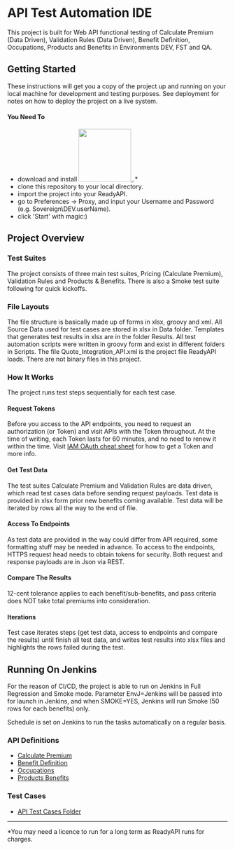 ﻿# API Test Automation IDE

This project is built for Web API functional testing of Calculate Premium (Data Driven), Validation Rules (Data Driven), Benefit Definition, Occupations, Products and Benefits in Environments DEV, FST and QA.

## Getting Started
These instructions will get you a copy of the project up and running on your local machine for development and testing purposes. See deployment for notes on how to deploy the project on a live system.

#### You Need To
  - download and install <a href="https://smartbear.com/product/ready-api/free-trial"> <img src="https://smartbear.com/SmartBear/media/images/Logos/Products/Ready_API-horiz-blue.svg?ext=.svg" width=120> </a>.*
  - clone this repository to your local directory.
  - import the project into your ReadyAPI.
  - go to Preferences -> Proxy, and input your Username and Password (e.g. Sovereign\DEV.userName).
  - click 'Start' with magic:)

## Project Overview 

### Test Suites
The project consists of three main test suites, Pricing (Calculate Premium), Validation Rules and Products & Benefits. There is also a Smoke test suite following for quick kickoffs.

### File Layouts
The file structure is basically made up of forms in xlsx, groovy and xml. All Source Data used for test cases are stored in xlsx in Data folder. Templates that generates test results in xlsx are in the folder Results. All test automation scripts were written in groovy form and exist in different folders in Scripts. The file Quote\_Integration\_API.xml is the project file ReadyAPI loads. There are not binary files in this project.

### How It Works
The project runs test steps sequentially for each test case.

#### Request Tokens
Before you access to the API endpoints, you need to request an authorization (or Token) and visit APIs with the Token throughout. At the time of writing, each Token lasts for 60 minutes, and no need to renew it within the time. Visit [IAM OAuth cheat sheet](http://webappspsovzone.asbbank.co.nz/sites/Business_Technology/architecture/Architecture%20Wiki/IAM%20OAuth%20cheat%20sheet.aspx) for how to get a Token and more info.

#### Get Test Data
The test suites Calculate Premium and Validation Rules are data driven, which read test cases data  before sending request payloads. Test data is provided in xlsx form prior new benefits coming available. Test data will be iterated by rows all the way to the end of file.

#### Access To Endpoints
As test data are provided in the way could differ from API required, some formatting stuff may be needed in advance. To access to the endpoints, HTTPS request head needs to obtain tokens for security. Both request and response payloads are in Json via REST.

#### Compare The Results
12-cent tolerance applies to each benefit/sub-benefits, and pass criteria does NOT take total premiums into consideration.

#### Iterations
Test case iterates steps (get test data, access to endpoints and compare the results) until finish all test data, and writes test results into xlsx files and highlights the rows failed during the test.
 
## Running On Jenkins
For the reason of CI/CD, the project is able to run on Jenkins in Full Regression and Smoke mode. Parameter EnvJ=Jenkins will be passed into for launch in Jenkins, and when SMOKE=YES, Jenkins will run Smoke (50 rows for each benefits) only.

Schedule is set on Jenkins to run the tasks automatically on a regular basis.

### API Definitions

* [Calculate Premium​](http://webappspsovzone.asbbank.co.nz/sites/Business_Technology/architecture/Architecture%20Wiki/OAG%20-%20Calculate%20Premium%20API.aspx)
* [Benefit Definition](http://webappspsovzone.asbbank.co.nz/sites/Business_Technology/architecture/Architecture%20Wiki/OAG%20-%20Benefit%20Definition%20API.aspx)
* [Occupations​](http://webappspsovzone.asbbank.co.nz/sites/Business_Technology/architecture/Architecture%20Wiki/OAG%20-%20Occupations%20API.aspx)
* [Products Benefits​](http://webappspsovzone.asbbank.co.nz/sites/Business_Technology/architecture/Architecture%20Wiki/OAG%20-%20Products%20Benefits%20API.aspx)

### Test Cases
* [API Test Cases Folder](http://webappspsovzone.asbbank.co.nz/sites/pd/6889/Shared%20Documents/Forms/AllItems.aspx?RootFolder=%2fsites%2fpd%2f6889%2fShared%20Documents%2fSupporting%20Docs%2fFull%20Quote%2fProduct%20specifications%2fTest%20cases&FolderCTID=0x01200040F59A3AC2DF6444926681048E80EC3B)

***
*You may need a licence to run for a long term as ReadyAPI runs for charges.